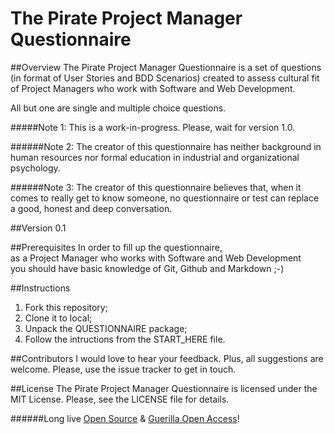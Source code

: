 # The Pirate Project Manager Questionnaire
##Overview
The Pirate Project Manager Questionnaire is a set of questions (in format of User Stories and  BDD Scenarios) created to assess cultural fit of Project Managers who work with Software and Web Development.

All but one are single and multiple choice questions.

#####Note 1: This is a work-in-progress. Please, wait for version 1.0.

######Note 2: The creator of this questionnaire has neither background in human resources nor formal education in industrial and organizational psychology.

######Note 3: The creator of this questionnaire believes that, when it comes to really get to know someone, no questionnaire or test can replace a good, honest and deep conversation. 

##Version
0.1

##Prerequisites
In order to fill up the questionnaire,  
as a Project Manager who works with Software and Web Development  
you should have basic knowledge of Git, Github and Markdown ;-)

##Instructions
1. Fork this repository;
2. Clone it to local;
3. Unpack the QUESTIONNAIRE package;
4. Follow the intructions from the START_HERE file.
	
##Contributors
I would love to hear your feedback. Plus, all suggestions are welcome. Please, use the issue tracker to get in touch.

##License
The Pirate Project Manager Questionnaire is licensed under the MIT License. Please, see the LICENSE file for details. 

######Long live [Open Source](https://opensource.org/) & [Guerilla Open Access](https://archive.org/stream/GuerillaOpenAccessManifesto/Goamjuly2008_djvu.txt)!
